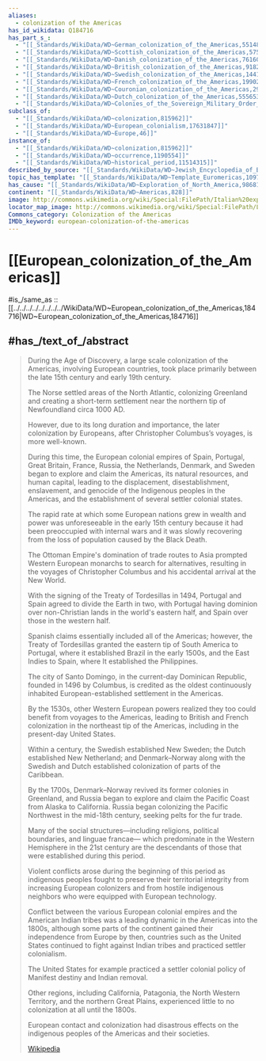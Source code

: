 ```yaml
---
aliases:
  - colonization of the Americas
has_id_wikidata: Q184716
has_part_s_:
  - "[[_Standards/WikiData/WD~German_colonization_of_the_Americas,551482]]"
  - "[[_Standards/WikiData/WD~Scottish_colonization_of_the_Americas,575878]]"
  - "[[_Standards/WikiData/WD~Danish_colonization_of_the_Americas,761602]]"
  - "[[_Standards/WikiData/WD~British_colonization_of_the_Americas,918254]]"
  - "[[_Standards/WikiData/WD~Swedish_colonization_of_the_Americas,1441453]]"
  - "[[_Standards/WikiData/WD~French_colonization_of_the_Americas,1990219]]"
  - "[[_Standards/WikiData/WD~Couronian_colonization_of_the_Americas,2984269]]"
  - "[[_Standards/WikiData/WD~Dutch_colonization_of_the_Americas,5556538]]"
  - "[[_Standards/WikiData/WD~Colonies_of_the_Sovereign_Military_Order_of_Malta,16844925]]"
subclass_of:
  - "[[_Standards/WikiData/WD~colonization,815962]]"
  - "[[_Standards/WikiData/WD~European_colonialism,17631847]]"
  - "[[_Standards/WikiData/WD~Europe,46]]"
instance_of:
  - "[[_Standards/WikiData/WD~colonization,815962]]"
  - "[[_Standards/WikiData/WD~occurrence,1190554]]"
  - "[[_Standards/WikiData/WD~historical_period,11514315]]"
described_by_source: "[[_Standards/WikiData/WD~Jewish_Encyclopedia_of_Brockhaus_and_Efron,4173137]]"
topic_has_template: "[[_Standards/WikiData/WD~Template_Euromericas,10975716]]"
has_cause: "[[_Standards/WikiData/WD~Exploration_of_North_America,98681686]]"
continent: "[[_Standards/WikiData/WD~Americas,828]]"
image: http://commons.wikimedia.org/wiki/Special:FilePath/Italian%20explorers.jpg
locator_map_image: http://commons.wikimedia.org/wiki/Special:FilePath/Latin%20letter%20W.svg
Commons_category: Colonization of the Americas
IMDb_keyword: european-colonization-of-the-americas
---
```


# [[European_colonization_of_the_Americas]] 

#is_/same_as :: [[../../../../../../../../WikiData/WD~European_colonization_of_the_Americas,184716|WD~European_colonization_of_the_Americas,184716]] 

## #has_/text_of_/abstract 

> During the Age of Discovery, a large scale colonization of the Americas, involving European countries, 
> took place primarily between the late 15th century and early 19th century. 
> 
> The Norse settled areas of the North Atlantic, colonizing Greenland 
> and creating a short-term settlement near the northern tip of Newfoundland circa 1000 AD. 
> 
> However, due to its long duration and importance, 
> the later colonization by Europeans, after Christopher Columbus’s voyages, is more well-known. 
> 
> During this time, the European colonial empires of Spain, Portugal, Great Britain, France, 
> Russia, the Netherlands, Denmark, and Sweden began to explore and claim the Americas, 
> its natural resources, and human capital, leading to the displacement, disestablishment, 
> enslavement, and genocide of the Indigenous peoples in the Americas, 
> and the establishment of several settler colonial states.
>
> The rapid rate at which some European nations grew in wealth and power 
> was unforeseeable in the early 15th century 
> because it had been preoccupied with internal wars 
> and it was slowly recovering from the loss of population caused by the Black Death. 
> 
> The Ottoman Empire's domination of trade routes to Asia 
> prompted Western European monarchs to search for alternatives, 
> resulting in the voyages of Christopher Columbus 
> and his accidental arrival at the New World. 
> 
> With the signing of the Treaty of Tordesillas in 1494, 
> Portugal and Spain agreed to divide the Earth in two, 
> with Portugal having dominion over non-Christian lands in the world's eastern half, 
> and Spain over those in the western half. 
> 
> Spanish claims essentially included all of the Americas; 
> however, the Treaty of Tordesillas granted the eastern tip of South America to Portugal, 
> where it established Brazil in the early 1500s, 
> and the East Indies to Spain, where It established the Philippines. 
> 
> The city of Santo Domingo, in the current-day Dominican Republic, founded in 1496 by Columbus, 
> is credited as the oldest continuously inhabited European-established settlement in the Americas.
>
> By the 1530s, other Western European powers realized 
> they too could benefit from voyages to the Americas, 
> leading to British and French colonization in the northeast tip of the Americas, 
> including in the present-day United States. 
> 
> Within a century, the Swedish established New Sweden; 
> the Dutch established New Netherland; 
> and Denmark–Norway along with the Swedish and Dutch 
> established colonization of parts of the Caribbean. 
> 
> By the 1700s, Denmark–Norway revived its former colonies in Greenland, 
> and Russia began to explore and claim the Pacific Coast from Alaska to California. 
> Russia began colonizing the Pacific Northwest in the mid-18th century, seeking pelts for the fur trade. 
> 
> Many of the social structures—including religions, political boundaries, and linguae francae—
> which predominate in the Western Hemisphere in the 21st century 
> are the descendants of those that were established during this period.
>
> Violent conflicts arose during the beginning of this period 
> as indigenous peoples fought to preserve their territorial integrity from increasing European colonizers 
> and from hostile indigenous neighbors who were equipped with European technology. 
> 
> Conflict between the various European colonial empires and the American Indian tribes 
> was a leading dynamic in the Americas into the 1800s, 
> although some parts of the continent gained their independence from Europe by then, 
> countries such as the United States continued to fight against Indian tribes 
> and practiced settler colonialism. 
> 
> The United States for example practiced a settler colonial policy of Manifest destiny and Indian removal. 
> 
> Other regions, including California, Patagonia, the North Western Territory, 
> and the northern Great Plains, experienced little to no colonization at all until the 1800s. 
> 
> European contact and colonization 
> had disastrous effects on the indigenous peoples of the Americas and their societies.
>
> [Wikipedia](https://en.wikipedia.org/wiki/European%20colonization%20of%20the%20Americas) 

